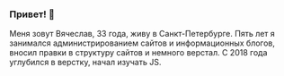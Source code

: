 ### Привет! 👋

Меня зовут Вячеслав, 33 года, живу в Санкт-Петербурге.
Пять лет я занимался администрированием сайтов и информационных блогов, вносил правки в структуру сайтов и немного верстал.
С 2018 года углубился в верстку, начал изучать JS.
